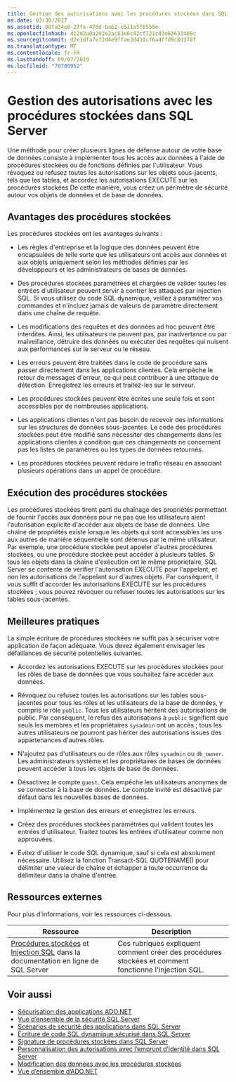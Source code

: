 ```yaml
---
title: Gestion des autorisations avec les procédures stockées dans SQL Server
ms.date: 03/30/2017
ms.assetid: 08fa34e8-2ffa-470d-ba62-e511a5f8558e
ms.openlocfilehash: 412d2a0a292e2ac83e6c42cf721c83e63633408c
ms.sourcegitcommit: d2e1dfa7ef2d4e9ffae3d431cf6a4ffd9c8d378f
ms.translationtype: MT
ms.contentlocale: fr-FR
ms.lasthandoff: 09/07/2019
ms.locfileid: "70780952"
---
```

# <a name="managing-permissions-with-stored-procedures-in-sql-server"></a>Gestion des autorisations avec les procédures stockées dans SQL Server
Une méthode pour créer plusieurs lignes de défense autour de votre base de données consiste à implémenter tous les accès aux données à l'aide de procédures stockées ou de fonctions définies par l'utilisateur. Vous révoquez ou refusez toutes les autorisations sur les objets sous-jacents, tels que les tables, et accordez les autorisations EXECUTE sur les procédures stockées De cette manière, vous créez un périmètre de sécurité autour vos objets de données et de base de données.  
  
## <a name="stored-procedure-benefits"></a>Avantages des procédures stockées  
 Les procédures stockées ont les avantages suivants :  
  
- Les règles d'entreprise et la logique des données peuvent être encapsulées de telle sorte que les utilisateurs ont accès aux données et aux objets uniquement selon les méthodes définies par les développeurs et les administrateurs de bases de données.  
  
- Des procédures stockées paramétrées et chargées de valider toutes les entrées d'utilisateur peuvent servir à contrer les attaques par injection SQL. Si vous utilisez du code SQL dynamique, veillez à paramétrer vos commandes et n'incluez jamais de valeurs de paramètre directement dans une chaîne de requête.  
  
- Les modifications des requêtes et des données ad hoc peuvent être interdites. Ainsi, les utilisateurs ne peuvent pas, par inadvertance ou par malveillance, détruire des données ou exécuter des requêtes qui nuisent aux performances sur le serveur ou le réseau.  
  
- Les erreurs peuvent être traitées dans le code de procédure sans passer directement dans les applications clientes. Cela empêche le retour de messages d'erreur, ce qui peut contribuer à une attaque de détection. Enregistrez les erreurs et traitez-les sur le serveur.  
  
- Les procédures stockées peuvent être écrites une seule fois et sont accessibles par de nombreuses applications.  
  
- Les applications clientes n'ont pas besoin de recevoir des informations sur les structures de données sous-jacentes. Le code des procédures stockées peut être modifié sans nécessiter des changements dans les applications clientes à condition que ces changements ne concernent pas les listes de paramètres ou les types de données retournés.  
  
- Les procédures stockées peuvent réduire le trafic réseau en associant plusieurs opérations dans un appel de procédure.  
  
## <a name="stored-procedure-execution"></a>Exécution des procédures stockées  
 Les procédures stockées tirent parti du chaînage des propriétés permettant de fournir l'accès aux données pour ne pas que les utilisateurs aient l'autorisation explicite d'accéder aux objets de base de données. Une chaîne de propriétés existe lorsque les objets qui sont accessibles les uns aux autres de manière séquentielle sont détenus par le même utilisateur. Par exemple, une procédure stockée peut appeler d'autres procédures stockées, ou une procédure stockée peut accéder à plusieurs tables. Si tous les objets dans la chaîne d'exécution ont le même propriétaire, SQL Server se contente de vérifier l'autorisation EXECUTE pour l'appelant, et non les autorisations de l'appelant sur d'autres objets. Par conséquent, il vous suffit d'accorder les autorisations EXECUTE sur les procédures stockées ; vous pouvez révoquer ou refuser toutes les autorisations sur les tables sous-jacentes.  
  
## <a name="best-practices"></a>Meilleures pratiques  
 La simple écriture de procédures stockées ne suffit pas à sécuriser votre application de façon adéquate. Vous devez également envisager les défaillances de sécurité potentielles suivantes.  
  
- Accordez les autorisations EXECUTE sur les procédures stockées pour les rôles de base de données que vous souhaitez faire accéder aux données.  
  
- Révoquez ou refusez toutes les autorisations sur les tables sous-jacentes pour tous les rôles et les utilisateurs de la base de données, y compris le rôle `public`. Tous les utilisateurs héritent des autorisations de public. Par conséquent, le refus des autorisations à `public` signifient que seuls les membres et les propriétaires `sysadmin` ont un accès ; tous les autres utilisateurs ne pourront pas hériter des autorisations issues des appartenances d'autres rôles.  
  
- N'ajoutez pas d'utilisateurs ou de rôles aux rôles `sysadmin` ou `db_owner`. Les administrateurs système et les propriétaires de bases de données peuvent accéder à tous les objets de base de données.  
  
- Désactivez le compte `guest`. Cela empêche les utilisateurs anonymes de se connecter à la base de données. Le compte invité est désactivé par défaut dans les nouvelles bases de données.  
  
- Implémentez la gestion des erreurs et enregistrez les erreurs.  
  
- Créez des procédures stockées paramétrées qui valident toutes les entrées d'utilisateur. Traitez toutes les entrées d'utilisateur comme non approuvées.  
  
- Évitez d'utiliser le code SQL dynamique, sauf si cela est absolument nécessaire. Utilisez la fonction Transact-SQL QUOTENAME() pour délimiter une valeur de chaîne et échapper à toute occurrence du délimiteur dans la chaîne d'entrée.  
  
## <a name="external-resources"></a>Ressources externes  
 Pour plus d'informations, voir les ressources ci-dessous.  
  
|Ressource|Description|  
|--------------|-----------------|  
|[Procédures stockées](/sql/relational-databases/stored-procedures/stored-procedures-database-engine) et [Injection SQL](https://go.microsoft.com/fwlink/?LinkId=98234) dans la documentation en ligne de SQL Server|Ces rubriques expliquent comment créer des procédures stockées et comment fonctionne l'injection SQL.|  
  
## <a name="see-also"></a>Voir aussi

- [Sécurisation des applications ADO.NET](../securing-ado-net-applications.md)
- [Vue d’ensemble de la sécurité SQL Server](overview-of-sql-server-security.md)
- [Scénarios de sécurité des applications dans SQL Server](application-security-scenarios-in-sql-server.md)
- [Écriture de code SQL dynamique sécurisé dans SQL Server](writing-secure-dynamic-sql-in-sql-server.md)
- [Signature de procédures stockées dans SQL Server](signing-stored-procedures-in-sql-server.md)
- [Personnalisation des autorisations avec l’emprunt d’identité dans SQL Server](customizing-permissions-with-impersonation-in-sql-server.md)
- [Modification des données avec les procédures stockées](../modifying-data-with-stored-procedures.md)
- [Vue d’ensemble d’ADO.NET](../ado-net-overview.md)
